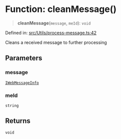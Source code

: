 # Function: cleanMessage()

> **cleanMessage**(`message`, `meId`): `void`

Defined in: [src/Utils/process-message.ts:42](https://github.com/Fokusdotid/bail/blob/546bbbb35e652e95f45982a71bee62b2c682e4eb/src/Utils/process-message.ts#L42)

Cleans a received message to further processing

## Parameters

### message

[`IWebMessageInfo`](../namespaces/proto/interfaces/IWebMessageInfo.md)

### meId

`string`

## Returns

`void`
